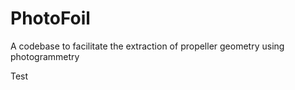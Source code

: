# PhotoFoil
A codebase to facilitate the extraction of propeller geometry using photogrammetry

Test
